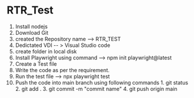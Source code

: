 # RTR_Test

1. Install nodejs
2. Download Git
3. created the Repository name --> RTR_TEST
4. Dedictated VDI -- > Visual Studio code
5. create folder in local disk
6. Install Playwright using command --> npm init playwright@latest
7. Create a Test file
8. Write the code as per the requirement.
9. Run the test file --> npx playwright test
10. Push the code into main branch using following commands
        1. git status
        2. git add .
        3. git commit -m "commit name"
        4. git push origin main        


